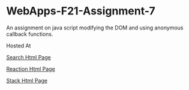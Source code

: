 # WebApps-F21-Assignment-7
An assignment on java script modifying the DOM and using anonymous callback functions.

Hosted At

[Search Html Page](https://44-563-webapps-f21.github.io/webapps-f21-assignment-7-satheesheppalapelli/search.html)

[Reaction Html Page](https://44-563-webapps-f21.github.io/webapps-f21-assignment-7-satheesheppalapelli/reaction.html)

[Stack Html Page](https://44-563-webapps-f21.github.io/webapps-f21-assignment-7-satheesheppalapelli/stack.html)